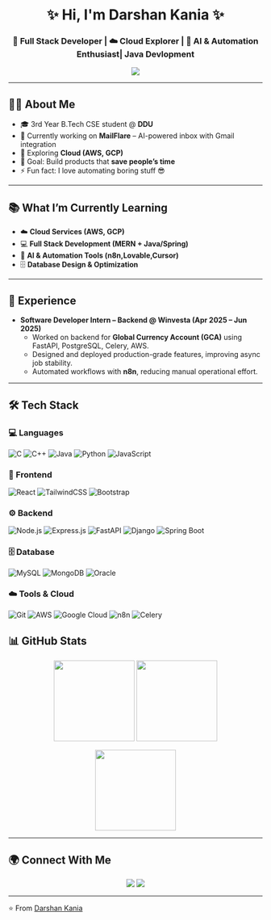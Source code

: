 <!-- Profile Header -->
<h1 align="center">✨ Hi, I'm <b>Darshan Kania</b> ✨</h1>
<h3 align="center">🚀 Full Stack Developer | ☁️ Cloud Explorer | 🤖 AI & Automation Enthusiast| Java Devlopment</h3>

<!-- Typing Animation -->
<p align="center">
  <a href="https://github.com/DenverCoder1/readme-typing-svg">
    <img src="https://readme-typing-svg.demolab.com?font=Fira+Code&size=22&pause=1000&color=00C3FF&center=true&vCenter=true&width=600&lines=Full+Stack+Developer;Springboot+Development;AI+%26+Automation+Explorer;Building+MailFlare+%F0%9F%9A%80;Always+learning+new+techs+%F0%9F%92%BB" />
  </a>
</p>

---

## 👨‍💻 About Me
- 🎓 3rd Year B.Tech CSE student @ **DDU**  
- 🚀 Currently working on **MailFlare** – AI-powered inbox with Gmail integration  
- 🌱 Exploring **Cloud (AWS, GCP)**
- 🎯 Goal: Build products that **save people’s time**   
- ⚡ Fun fact: I love automating boring stuff 😎

---

## 📚 What I’m Currently Learning
- ☁️ **Cloud Services (AWS, GCP)**
- 💻 **Full Stack Development (MERN + Java/Spring)**
- 🤖 **AI & Automation Tools (n8n,Lovable,Cursor)**
- 🗄️ **Database Design & Optimization**

---

## 💼 Experience
- **Software Developer Intern – Backend @ Winvesta (Apr 2025 – Jun 2025)**  
  - Worked on backend for **Global Currency Account (GCA)** using FastAPI, PostgreSQL, Celery, AWS.  
  - Designed and deployed production-grade features, improving async job stability.  
  - Automated workflows with **n8n**, reducing manual operational effort.  

---

## 🛠️ Tech Stack

### 💻 Languages  
![C](https://img.shields.io/badge/C-00599C?style=flat&logo=c&logoColor=white) ![C++](https://img.shields.io/badge/C++-00599C?style=flat&logo=c%2B%2B&logoColor=white) ![Java](https://img.shields.io/badge/Java-007396?style=flat&logo=java&logoColor=white) ![Python](https://img.shields.io/badge/Python-14354C?style=flat&logo=python&logoColor=white) ![JavaScript](https://img.shields.io/badge/JavaScript-323330?style=flat&logo=javascript&logoColor=F7DF1E)  

### 🎨 Frontend  
![React](https://img.shields.io/badge/React-20232A?style=flat&logo=react&logoColor=61DAFB) ![TailwindCSS](https://img.shields.io/badge/Tailwind_CSS-38B2AC?style=flat&logo=tailwind-css&logoColor=white) ![Bootstrap](https://img.shields.io/badge/Bootstrap-563D7C?style=flat&logo=bootstrap&logoColor=white)  

### ⚙️ Backend  
![Node.js](https://img.shields.io/badge/Node.js-339933?style=flat&logo=node-dot-js&logoColor=white) ![Express.js](https://img.shields.io/badge/Express.js-000000?style=flat&logo=express&logoColor=white) ![FastAPI](https://img.shields.io/badge/FastAPI-009688?style=flat&logo=fastapi&logoColor=white) ![Django](https://img.shields.io/badge/Django-092E20?style=flat&logo=django&logoColor=white) ![Spring Boot](https://img.shields.io/badge/Spring%20Boot-6DB33F?style=flat&logo=spring-boot&logoColor=white)  

### 🗄️ Database  
![MySQL](https://img.shields.io/badge/MySQL-005C84?style=flat&logo=mysql&logoColor=white) ![MongoDB](https://img.shields.io/badge/MongoDB-4EA94B?style=flat&logo=mongodb&logoColor=white) ![Oracle](https://img.shields.io/badge/Oracle-F80000?style=flat&logo=oracle&logoColor=white)  

### ☁️ Tools & Cloud  
![Git](https://img.shields.io/badge/Git-F05032?style=flat&logo=git&logoColor=white) ![AWS](https://img.shields.io/badge/AWS-232F3E?style=flat&logo=amazon-aws&logoColor=white) ![Google Cloud](https://img.shields.io/badge/Google_Cloud-4285F4?style=flat&logo=google-cloud&logoColor=white) ![n8n](https://img.shields.io/badge/n8n-ED1C40?style=flat&logo=n8n&logoColor=white) ![Celery](https://img.shields.io/badge/Celery-37814A?style=flat&logo=celery&logoColor=white)  

## 📊 GitHub Stats  

<p align="center">
  <img src="https://github-readme-stats.vercel.app/api?username=Darshan-Kania&show_icons=true&theme=tokyonight&hide_border=true&bg_color=0D1117&title_color=00C3FF&icon_color=00C3FF" height="160"/>
  <img src="https://github-readme-streak-stats.herokuapp.com/?user=Darshan-Kania&theme=tokyonight&hide_border=true&background=0D1117" height="160"/>
</p>

<p align="center">
  <img src="https://github-readme-stats.vercel.app/api/top-langs/?username=Darshan-Kania&layout=compact&theme=tokyonight&hide_border=true&bg_color=0D1117&title_color=00C3FF" height="160"/>
</p>

---

## 🌍 Connect With Me  

<p align="center">
  <a href="https://www.linkedin.com/in/darshankania2604/"><img src="https://img.shields.io/badge/LinkedIn-0077B5?style=for-the-badge&logo=linkedin&logoColor=white"/></a>
  <a href="mailto:darshankania2604@gmail.com"><img src="https://img.shields.io/badge/Email-D14836?style=for-the-badge&logo=gmail&logoColor=white"/></a>
</p>

---

⭐️ From [Darshan Kania](https://github.com/Darshan-Kania)
